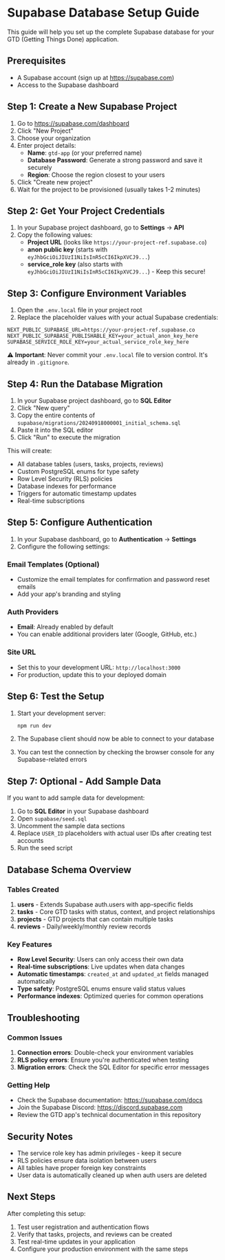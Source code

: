 # Supabase Database Setup Guide

This guide will help you set up the complete Supabase database for your GTD (Getting Things Done) application.

## Prerequisites

- A Supabase account (sign up at https://supabase.com)
- Access to the Supabase dashboard

## Step 1: Create a New Supabase Project

1. Go to https://supabase.com/dashboard
2. Click "New Project"
3. Choose your organization
4. Enter project details:
   - **Name**: `gtd-app` (or your preferred name)
   - **Database Password**: Generate a strong password and save it securely
   - **Region**: Choose the region closest to your users
5. Click "Create new project"
6. Wait for the project to be provisioned (usually takes 1-2 minutes)

## Step 2: Get Your Project Credentials

1. In your Supabase project dashboard, go to **Settings** → **API**
2. Copy the following values:
   - **Project URL** (looks like `https://your-project-ref.supabase.co`)
   - **anon public key** (starts with `eyJhbGciOiJIUzI1NiIsInR5cCI6IkpXVCJ9...`)
   - **service_role key** (also starts with `eyJhbGciOiJIUzI1NiIsInR5cCI6IkpXVCJ9...`) - Keep this secure!

## Step 3: Configure Environment Variables

1. Open the `.env.local` file in your project root
2. Replace the placeholder values with your actual Supabase credentials:

```env
NEXT_PUBLIC_SUPABASE_URL=https://your-project-ref.supabase.co
NEXT_PUBLIC_SUPABASE_PUBLISHABLE_KEY=your_actual_anon_key_here
SUPABASE_SERVICE_ROLE_KEY=your_actual_service_role_key_here
```

⚠️ **Important**: Never commit your `.env.local` file to version control. It's already in `.gitignore`.

## Step 4: Run the Database Migration

1. In your Supabase project dashboard, go to **SQL Editor**
2. Click "New query"
3. Copy the entire contents of `supabase/migrations/20240918000001_initial_schema.sql`
4. Paste it into the SQL editor
5. Click "Run" to execute the migration

This will create:

- All database tables (users, tasks, projects, reviews)
- Custom PostgreSQL enums for type safety
- Row Level Security (RLS) policies
- Database indexes for performance
- Triggers for automatic timestamp updates
- Real-time subscriptions

## Step 5: Configure Authentication

1. In your Supabase dashboard, go to **Authentication** → **Settings**
2. Configure the following settings:

### Email Templates (Optional)

- Customize the email templates for confirmation and password reset emails
- Add your app's branding and styling

### Auth Providers

- **Email**: Already enabled by default
- You can enable additional providers later (Google, GitHub, etc.)

### Site URL

- Set this to your development URL: `http://localhost:3000`
- For production, update this to your deployed domain

## Step 6: Test the Setup

1. Start your development server:

   ```bash
   npm run dev
   ```

2. The Supabase client should now be able to connect to your database

3. You can test the connection by checking the browser console for any Supabase-related errors

## Step 7: Optional - Add Sample Data

If you want to add sample data for development:

1. Go to **SQL Editor** in your Supabase dashboard
2. Open `supabase/seed.sql`
3. Uncomment the sample data sections
4. Replace `USER_ID` placeholders with actual user IDs after creating test accounts
5. Run the seed script

## Database Schema Overview

### Tables Created

1. **users** - Extends Supabase auth.users with app-specific fields
2. **tasks** - Core GTD tasks with status, context, and project relationships
3. **projects** - GTD projects that can contain multiple tasks
4. **reviews** - Daily/weekly/monthly review records

### Key Features

- **Row Level Security**: Users can only access their own data
- **Real-time subscriptions**: Live updates when data changes
- **Automatic timestamps**: `created_at` and `updated_at` fields managed automatically
- **Type safety**: PostgreSQL enums ensure valid status values
- **Performance indexes**: Optimized queries for common operations

## Troubleshooting

### Common Issues

1. **Connection errors**: Double-check your environment variables
2. **RLS policy errors**: Ensure you're authenticated when testing
3. **Migration errors**: Check the SQL Editor for specific error messages

### Getting Help

- Check the Supabase documentation: https://supabase.com/docs
- Join the Supabase Discord: https://discord.supabase.com
- Review the GTD app's technical documentation in this repository

## Security Notes

- The service role key has admin privileges - keep it secure
- RLS policies ensure data isolation between users
- All tables have proper foreign key constraints
- User data is automatically cleaned up when auth users are deleted

## Next Steps

After completing this setup:

1. Test user registration and authentication flows
2. Verify that tasks, projects, and reviews can be created
3. Test real-time updates in your application
4. Configure your production environment with the same steps
